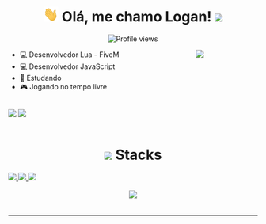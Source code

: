 <h1 align="center"> <img src="./hi.gif" height="30px"> Olá, me chamo Logan! <img src="[https://c.tenor.com/rz4kOurhQ0QAAAAC/big-mouth-cat.gif](https://cdn.discordapp.com/banners/580416011472338957/a_721dfc56f357fd0317e40c40452c44e0.gif?size=512)" height="30px">
</h1>
<p align="center"> <img src="https://komarev.com/ghpvc/?username=D4v3sb&color=blueviolet" alt="Profile views" /> </p>

<img src="https://cdn.discordapp.com/avatars/580416011472338957/a_359272e6481142797ede83c0e48822b3.gif?size=2048" width="125px" align="right">

- 💻 Desenvolvedor Lua - FiveM
- 💻 Desenvolvedor JavaScript
- 📕 Estudando
- 🎮 Jogando no tempo livre

<br>
<div align="left">
<a href="https://steamcommunity.com/id/logan_c/"><img src="https://steam-stat.vercel.app/api?profileName=logan_c"></a>
<a href="https://discord.com/users/580416011472338957"><img src="https://lanyard.cnrad.dev/api/580416011472338957"></a>
</div>

<br>

<h1 align="center"><img src="https://c.tenor.com/Q5dH7srnB6EAAAAj/capoo-bug-cat.gif" width=5%> Stacks</h1>
<a href="https://github.com/D4v3sb">
<img src = "https://img.shields.io/badge/JavaScript-323330?style=for-the-badge&logo=javascript&logoColor=F7DF1E">
<img src = "https://img.shields.io/badge/Lua-323330?style=for-the-badge&logo=lua&logoColor=2C2D72">
<img src = "https://img.shields.io/badge/MySQL-323330?style=for-the-badge&logo=mysql&logoColor=4479A1">
</a>

<br>
<br>

<div align="center">
<img src="https://github-readme-stats.vercel.app/api?username=CoyoteLogan&show_icons=true&theme=dark"/>
</div>
<br>
<hr>
<br>

<!-- <img src="https://res.cloudinary.com/practicaldev/image/fetch/s--rV1CmS8C--/c_limit%2Cf_auto%2Cfl_progressive%2Cq_66%2Cw_880/https://dev-to-uploads.s3.amazonaws.com/i/9yn7vhjsvzhgi0w9p7he.gif" width=100%> -->
